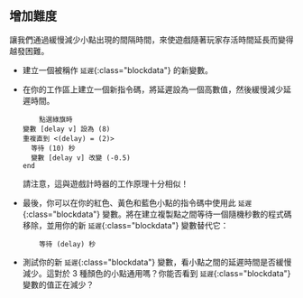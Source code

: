 ## 增加難度

讓我們通過緩慢減少小點出現的間隔時間，來使遊戲隨著玩家存活時間延長而變得越發困難。



+ 建立一個被稱作 `延遲`{:class="blockdata"} 的新變數。

+ 在你的工作區上建立一個新指令碼，將延遲設為一個高數值，然後緩慢減少延遲時間。

	```blocks
		點選綠旗時
    變數 [delay v] 設為 (8)
    重複直到 <(delay) = (2)> 
      等待 (10) 秒
      變數 [delay v] 改變 (-0.5)
    end
	```

	請注意，這與遊戲計時器的工作原理十分相似！

+ 最後，你可以在你的紅色、黃色和藍色小點的指令碼中使用此 `延遲`{:class="blockdata"} 變數。將在建立複製點之間等待一個隨機秒數的程式碼移除，並用你的新 `延遲`{:class="blockdata"} 變數替代它：

	```blocks
		等待 (delay) 秒
	```

+ 測試你的新 `延遲`{:class="blockdata"} 變數，看小點之間的延遲時間是否緩慢減少。這對於 3 種顏色的小點通用嗎？你能否看到 `延遲`{:class="blockdata"} 變數的值正在減少？



